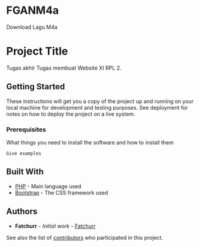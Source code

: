 # FGANM4a
Download Lagu M4a


# Project Title

Tugas akhir Tugas membuat Website XI RPL 2.


## Getting Started

These instructions will get you a copy of the project up and running on your local machine for development and testing purposes. See deployment for notes on how to deploy the project on a live system.


### Prerequisites

What things you need to install the software and how to install them

```
Give examples
```


## Built With

* [PHP](https://php.net/) - Main language used
* [Bootstrap](https://getbootstrap.com/) - The CSS framework used


## Authors

* **Fatchurr** - *Initial work* - [Fatchurr](https://github.com/Fatchurr)

See also the list of [contributors](https://github.com/Fatchurr/FGANM4a/contributors) who participated in this project.
